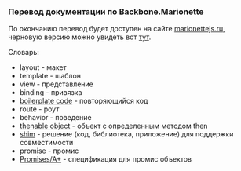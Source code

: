 ### Перевод документации по Backbone.Marionette

По окончанию перевод будет доступен на сайте [marionettejs.ru](http://marionettejs.ru), черновую версию можно увидеть вот [тут](http://instanceofpro.github.io/marionettejs.ru/).

Словарь:
* layout - макет
* template - шаблон
* view - представление
* binding - привязка
* [boilerplate code](http://en.wikipedia.org/wiki/Boilerplate_code) - повторяющийся код
* route - роут
* behavior - поведение
* [thenable object](http://promisesaplus.com/) - объект с определенным методом then
* [shim](http://en.wikipedia.org/wiki/Shim_(computing)) - решение (код, библиотека, приложение) для поддержки совместимости
* promise - промис
* [Promises/A+](http://promisesaplus.com/) - спецификация для промис объектов

